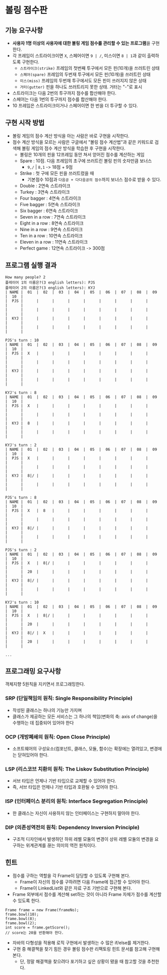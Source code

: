 # 볼링 점수판

## 기능 요구사항

- **사용자 1명 이상의 사용자에 대한 볼링 게임 점수를 관리할 수 있는 프로그램**을 구현한다.
- 각 프레임이 스트라이크이면 `X`, 스페어이면 `9 | /`, 미스이면 `8 | 1`과 같이 출력하도록 구현한다.
  - `스트라이크(strike)` 프레임의 첫번째 투구에서 모든 핀(10개)을 쓰러트린 상태
  - `스페어(spare)` 프레임의 두번재 투구에서 모든 핀(10개)을 쓰러트린 상태
  - `미스(miss)` 프레임의 두번재 투구에서도 모든 핀이 쓰러지지 않은 상태
  - `거터(gutter)` 핀을 하나도 쓰러트리지 못한 상태. 거터는 "-"로 표시
- 스트라이크는 다음 2번의 투구까지 점수를 합산해야 한다.
- 스페어는 다음 1번의 투구까지 점수를 합산해야 한다.
- 10 프레임은 스트라이크이거나 스페어이면 한 번을 더 투구할 수 있다.

## 구현 시작 방법

- 볼링 게임의 점수 계산 방식을 아는 사람은 바로 구현을 시작한다.
- 점수 계산 방식을 모르는 사람은 구글에서 "볼링 점수 계산법"과 같은 키워드로 검색해 볼링 게임의 점수 계산 방식을 학습한 후 구현을 시작한다.
  - 볼링은 10개의 핀을 12프레임 동안 쳐서 얻어진 점수를 계산하는 게임
  - Spare : 10점. 다음 프레임의 초구에 쓰러트린 볼링 핀의 숫자만큼 보너스
    - `9,/` | `8,1` -> 18점 + 9점
  - Strike : 첫 구에 모든 핀을 쓰러트렸을 때
    - 기본점수 10점과 `다음공 + 다다음공의 점수`까지 보너스 점수로 받을 수 있다.
  - Double : 2연속 스트라이크
  - Turkey : 3연속 스트라이크
  - Four bagger : 4연속 스트라이크
  - Five bagger : 5연속 스트라이크
  - Six bagger : 6연속 스트라이크
  - Seven in a row : 7연속 스트라이크
  - Eight in a row : 8연속 스트라이크
  - Nine in a row : 9연속 스트라이크
  - Ten in a row : 10연속 스트라이크
  - Eleven in a row : 11연속 스트라이크
  - Perfect game : 12연속 스트라이크 -> 300점

## 프로그램 실행 결과

```
How many people? 2
플레이어 1의 이름은?(3 english letters): PJS
플레이어 2의 이름은?(3 english letters): KYJ
| NAME |  01  |  02  |  03  |  04  |  05  |  06  |  07  |  08  |  09  |  10  |
|  PJS |      |      |      |      |      |      |      |      |      |      |
|      |      |      |      |      |      |      |      |      |      |      |
|  KYJ |      |      |      |      |      |      |      |      |      |      |
|      |      |      |      |      |      |      |      |      |      |      |

PJS's turn : 10
| NAME |  01  |  02  |  03  |  04  |  05  |  06  |  07  |  08  |  09  |  10  |
|  PJS |  X   |      |      |      |      |      |      |      |      |      |
|      |      |      |      |      |      |      |      |      |      |      |
|  KYJ |      |      |      |      |      |      |      |      |      |      |
|      |      |      |      |      |      |      |      |      |      |      |

KYJ's turn : 8
| NAME |  01  |  02  |  03  |  04  |  05  |  06  |  07  |  08  |  09  |  10  |
|  PJS |  X   |      |      |      |      |      |      |      |      |      |
|      |      |      |      |      |      |      |      |      |      |      |
|  KYJ |  8   |      |      |      |      |      |      |      |      |      |
|      |      |      |      |      |      |      |      |      |      |      |

KYJ's turn : 2
| NAME |  01  |  02  |  03  |  04  |  05  |  06  |  07  |  08  |  09  |  10  |
|  PJS |  X   |      |      |      |      |      |      |      |      |      |
|      |      |      |      |      |      |      |      |      |      |      |
|  KYJ |  8|/ |      |      |      |      |      |      |      |      |      |
|      |      |      |      |      |      |      |      |      |      |      |

PJS's turn : 8
| NAME |  01  |  02  |  03  |  04  |  05  |  06  |  07  |  08  |  09  |  10  |
|  PJS |  X   |  8   |      |      |      |      |      |      |      |      |
|      |      |      |      |      |      |      |      |      |      |      |
|  KYJ |  8|/ |      |      |      |      |      |      |      |      |      |
|      |      |      |      |      |      |      |      |      |      |      |

PJS's turn : 2
| NAME |  01  |  02  |  03  |  04  |  05  |  06  |  07  |  08  |  09  |  10  |
|  PJS |  X   |  8|/ |      |      |      |      |      |      |      |      |
|      |  20  |      |      |      |      |      |      |      |      |      |
|  KYJ |  8|/ |      |      |      |      |      |      |      |      |      |
|      |      |      |      |      |      |      |      |      |      |      |

KYJ's turn : 10
| NAME |  01  |  02  |  03  |  04  |  05  |  06  |  07  |  08  |  09  |  10  |
|  PJS |  X   |  8|/ |      |      |      |      |      |      |      |      |
|      |  20  |      |      |      |      |      |      |      |      |      |
|  KYJ |  8|/ |  X   |      |      |      |      |      |      |      |      |
|      |  20  |      |      |      |      |      |      |      |      |      | 

...
```

## 프로그래밍 요구사항

객체지향 5원칙을 지키면서 프로그래밍한다.

### SRP (단일책임의 원칙: Single Responsibility Principle)

- 작성된 클래스는 하나의 기능만 가지며
- 클래스가 제공하는 모든 서비스는 그 하나의 책임(변화의 축: axis of change)을 수행하는 데 집중되어 있어야 한다

### OCP (개방폐쇄의 원칙: Open Close Principle)

- 소프트웨어의 구성요소(컴포넌트, 클래스, 모듈, 함수)는 확장에는 열려있고, 변경에는 닫혀있어야 한다.

### LSP (리스코브 치환의 원칙: The Liskov Substitution Principle)

- 서브 타입은 언제나 기반 타입으로 교체할 수 있어야 한다.
- 즉, 서브 타입은 언제나 기반 타입과 호환될 수 있어야 한다.

### ISP (인터페이스 분리의 원칙: Interface Segregation Principle)

- 한 클래스는 자신이 사용하지 않는 인터페이스는 구현하지 말아야 한다.

### DIP (의존성역전의 원칙: Dependency Inversion Principle)

- 구조적 디자인에서 발생하던 하위 레벨 모듈의 변경이 상위 레벨 모듈의 변경을 요구하는 위계관계를 끊는 의미의 역전 원칙이다.

## 힌트

- 점수를 구하는 역할을 각 Frame이 담당할 수 있도록 구현해 본다.
  - Frame이 자신의 점수를 구하려면 다음 Frame에 접근할 수 있어야 한다.
  - Frame이 LinkedList와 같은 자료 구조 기반으로 구현해 본다.
- Frame 외부에서 점수를 계산해 set하는 것이 아니라 Frame 자체가 점수를 계산할 수 있도록 한다.

```
Frame frame = new Frame(frameNo);
frame.bowl(10);
frame.bowl(8);
frame.bowl(2);
int score = frame.getScore();
// score는 20을 반환해야 한다.
  ```

- 자바의 다형성을 적용해 로직 구현에서 발생하는 수 많은 if/else를 제거한다.
- 구현 중 해결책을 찾기 힘든 경우 볼링 점수판 리팩토링 힌트 문서를 참고해 구현해 본다.
  - 단, 정말 해결책을 찾으려다 포기하고 싶은 상황이 됐을 때 참고할 것을 추천한다.